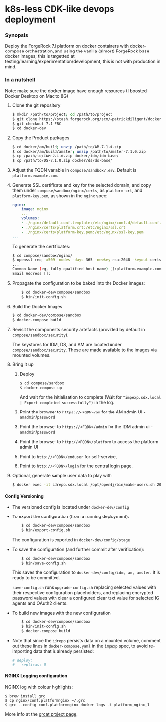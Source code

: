 
# k8s-less CDK-like devops deployment

### Synopsis

Deploy the ForgeRock 7.1 platform on docker containers with docker-compose orchestration, and using the vanilla (almost) ForgeRock base docker images;  this is targetted at testing/learning/experimentation/development, this is not with production in mind.

### In a nutshell

Note: make sure the docker image have enough resources (I boosted Docker Desktop on Mac to 8G)

1. Clone the git repository
	```bash
	$ mkdir /path/to/project; cd /path/to/project
	$ git clone https://stash.forgerock.org/scm/~patrickdiligent/docker-dev.git
	$ git checkout 7.1-FBC
	$ cd docker-dev
	```
1. Copy the Product packages
	```bash
	$ cd docker/am/build; unzip /path/to/AM-7.1.0.zip
	$ cd docker/am/build/amster; unzip /path/to/Amster-7.1.0.zip
	$ cp /path/to/IDM-7.1.0.zip docker/idm/idm-base/
	$ cp /path/to/DS-7.1.0.zip docker/ds/ds-base/
	```
1. Adjust the FQDN variable in `compose/sandbox/.env`. Default is `platform.example.com`. 

1. Generate SSL certificate and key for the selected domain, and copy them under `compose/sandbox/nginx/certs`, as `platform-crt`, and `platform-key.pem`, as shown in the `nginx` spec:
	
	```yaml
	nginx:
		image: nginx
		...
		volumes:
		- ./nginx/default.conf.template:/etc/nginx/conf.d/default.conf.template
		- ./nginx/certs/platform.crt:/etc/nginx/ssl.crt
		- ./nginx/certs/platform-key.pem:/etc/nginx/ssl-key.pem
    ...
    ```
	
	To generate the certificates: 

    ```bash
	$ cd compose/sandbox/nginx/
	$ openssl req -x509 -nodes -days 365 -newkey rsa:2048 -keyout certs/platform-key.pem -out certs/platform.crt
	...
	Common Name (eg, fully qualified host name) []:platform.example.com
	Email Address []:
	```
1. Propagate the configuration to be baked into the Docker images:

	```bash
		$ cd docker-dev/compose/sandbox
		$ bin/init-config.sh
	```

1. Build the Docker Images
	```bash
	$ cd docker-dev/compose/sandbox
	$ docker-compose build
	```

1. Revisit the components security artefacts (provided by default in `compose/sandbox/security`).

	The keystores for IDM, DS, and AM are located under `compose/sandbox/security`. These are made available to the images via mounted volumes.

1. Bring it up
	1. Deploy
		```bash
		$ cd compose/sandbox
		$ docker-compose up
		```
		And wait for the initialisation to complete (Wait for `"impexp.sdx.local     | Export completed successfully")` in the log.

	1. Point the browser to `https://<FQDN>/am` for the AM admin UI - `amadmin`/`password`
	1. Point the browser to `https://<FQDN>/admin` for the IDM admin ui - `amadmin`/`password`
	1. Point the browser to `http://<FQDN>/platform` to access the platform admin UI
	1. Point to `http://<FQDN>/enduser` for self-service,
	1. Point to `http://<FQDN>/login` for the central login page.

1. Optional, generate sample user data to play with:

	```bash
	$ docker exec -it idrepo.sdx.local /opt/opendj/bin/make-users.sh 200
	```
#### Config Versioning

* The versioned config is located under `docker-dev/config`

* To export the configuration (from a running deployment):
	```bash
		$ cd docker-dev/compose/sandbox
		$ bin/export-config.sh
	```
	The configuration is exported in `docker-dev/config/stage`

* To save the configuration (and further commit after verification):

	```bash
		$ cd docker-dev/compose/sandbox
		$ bin/save-config.sh
	```
	This saves the configuration to `docker-dev/config/idm, am, amster`. It is ready to be committed.

	`save-config.sh` runs `upgrade-config.sh` replacing selected values with their respective configuration placeholders, and replacing encrypted password values with clear a configured clear text value for selected IG agents and OAuth2 clients. 

* To build new images with the new configuration:

	```bash
		$ cd docker-dev/compose/sandbox
		$ bin/init-config.sh
		$ docker-compose build
	```

* Note that since the `idrepo` persists data on a mounted volume, comment out  these lines in `docker-compose.yaml` in the `impexp` spec, to avoid re-importing data that is already persisted:
	```yaml
	# deploy:
    #   replicas: 0
	```
#### NGINX Logging configuration

NGINX log with colour highlights:

```
$ brew install grc
$ cp nginx/conf.platformnginx ~/.grc
$ grc --config conf.platformnginx docker logs -f platform_nginx_1
```

More info at the [grcat project page](https://github.com/garabik/grc).